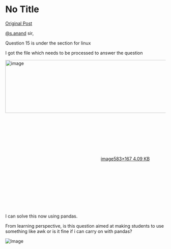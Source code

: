 # No Title

[Original Post](https://discourse.onlinedegree.iitm.ac.in/t/161083/75)

<p><a class="mention" href="/u/s.anand">@s.anand</a> sir,</p>
<p>Question 15 is under the section for linux</p>
<p>I got the file which needs to be processed to answer the question</p>
<p><div class="lightbox-wrapper"><a class="lightbox" href="https://europe1.discourse-cdn.com/flex013/uploads/iitm/original/3X/1/5/154ddd789fc2694e567f62d6d84d71a87a863af4.png" data-download-href="/uploads/short-url/32sQPBhIPMXzBzQQlmWM8pyzu6w.png?dl=1" title="image" rel="noopener nofollow ugc"><img src="https://europe1.discourse-cdn.com/flex013/uploads/iitm/original/3X/1/5/154ddd789fc2694e567f62d6d84d71a87a863af4.png" alt="image" data-base62-sha1="32sQPBhIPMXzBzQQlmWM8pyzu6w" width="583" height="167"><div class="meta"><svg class="fa d-icon d-icon-far-image svg-icon" aria-hidden="true"><use href="#far-image"></use></svg><span class="filename">image</span><span class="informations">583×167 4.09 KB</span><svg class="fa d-icon d-icon-discourse-expand svg-icon" aria-hidden="true"><use href="#discourse-expand"></use></svg></div></a></div></p>
<p>I can solve this now using pandas.</p>
<p>From learning perspective, is this question aimed at making students to use something like awk or is it fine if i can carry on with pandas?</p>

![Image](https://europe1.discourse-cdn.com/flex013/uploads/iitm/original/3X/1/5/154ddd789fc2694e567f62d6d84d71a87a863af4.png)